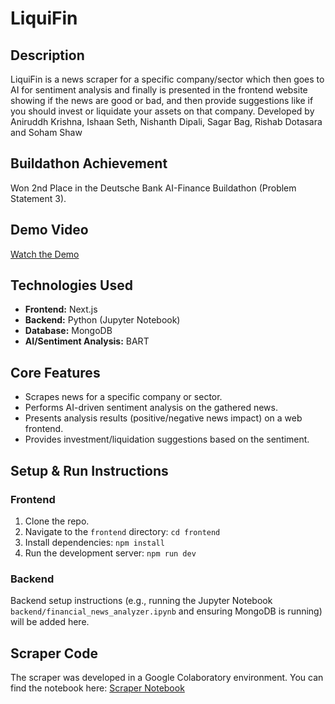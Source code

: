 # LiquiFin 

## Description
LiquiFin is a news scraper for a specific company/sector which then goes to AI for sentiment analysis and finally is presented in the frontend website showing if the news are good or bad, and then provide suggestions like if you should invest or liquidate your assets on that company. Developed by Aniruddh Krishna, Ishaan Seth, Nishanth Dipali, Sagar Bag, Rishab Dotasara and Soham Shaw

## Buildathon Achievement
Won 2nd Place in the Deutsche Bank AI-Finance Buildathon (Problem Statement 3).

## Demo Video
[Watch the Demo](https://drive.google.com/file/d/10OWAJnRGKeUWSPYBDBuJBsWaH7j7ryC6/view?usp=sharing)

## Technologies Used
- **Frontend:** Next.js
- **Backend:** Python (Jupyter Notebook)
- **Database:** MongoDB
- **AI/Sentiment Analysis:** BART

## Core Features
- Scrapes news for a specific company or sector.
- Performs AI-driven sentiment analysis on the gathered news.
- Presents analysis results (positive/negative news impact) on a web frontend.
- Provides investment/liquidation suggestions based on the sentiment.

## Setup & Run Instructions

### Frontend
1. Clone the repo.
2. Navigate to the `frontend` directory: `cd frontend`
3. Install dependencies: `npm install`
4. Run the development server: `npm run dev`

### Backend
Backend setup instructions (e.g., running the Jupyter Notebook `backend/financial_news_analyzer.ipynb` and ensuring MongoDB is running) will be added here.

## Scraper Code
The scraper was developed in a Google Colaboratory environment. You can find the notebook here:
[Scraper Notebook](https://colab.research.google.com/drive/1AW_CTyVEpZBzvzFLsHNblSOQydm1eIOF?usp=sharing)
